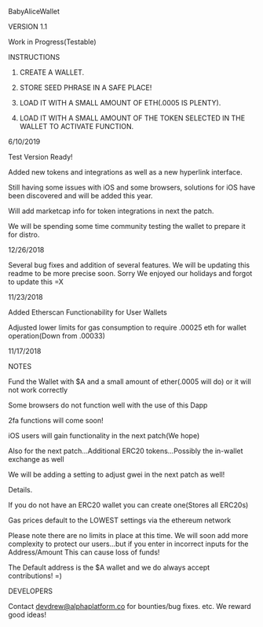 BabyAliceWallet

VERSION 1.1

Work in Progress(Testable)


INSTRUCTIONS


1. CREATE A WALLET.

2. STORE SEED PHRASE IN A SAFE PLACE!

3. LOAD IT WITH A SMALL AMOUNT OF ETH(.0005 IS PLENTY).

4. LOAD IT WITH A SMALL AMOUNT OF THE TOKEN SELECTED IN THE WALLET TO ACTIVATE FUNCTION.


6/10/2019

Test Version Ready!

Added new tokens and integrations as well as a new hyperlink interface.  

Still having some issues with iOS and some browsers, solutions for iOS have been discovered and will be added this year.

Will add marketcap info for token integrations in next the patch.

We will be spending some time community testing the wallet to prepare it for distro.


12/26/2018

Several bug fixes and addition of several features. We will be updating this readme to be more precise soon. Sorry We enjoyed our holidays and forgot to update this =X

11/23/2018 

Added Etherscan Functionability for User Wallets

Adjusted lower limits for gas consumption to require .00025 eth for wallet operation(Down from .00033)



11/17/2018

NOTES

Fund the Wallet with $A and a small amount of ether(.0005 will do) or it will not work correctly

Some browsers do not function well with the use of this Dapp

2fa functions will come soon!

iOS users will gain functionality in the next patch(We hope)

Also for the next patch...Additional ERC20 tokens...Possibly the in-wallet exchange as well

We will be adding a setting to adjust gwei in the next patch as well!

Details.

If you do not have an ERC20 wallet you can create one(Stores all ERC20s)

Gas prices default to the LOWEST settings via the ethereum network


Please note there are no limits in place at this time. We will soon add more complexity to protect our users...but if you enter in incorrect inputs for the Address/Amount This can cause loss of funds!

The Default address is the $A wallet and we do always accept contributions! =)


DEVELOPERS

Contact devdrew@alphaplatform.co for bounties/bug fixes. etc. We reward good ideas!







